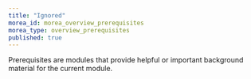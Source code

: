 ```yaml
---
title: "Ignored"
morea_id: morea_overview_prerequisites
morea_type: overview_prerequisites
published: true
---
```


Prerequisites are modules that provide helpful or important background material for the current module.
